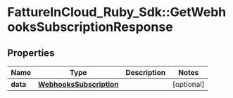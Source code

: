# FattureInCloud_Ruby_Sdk::GetWebhooksSubscriptionResponse

## Properties

| Name | Type | Description | Notes |
| ---- | ---- | ----------- | ----- |
| **data** | [**WebhooksSubscription**](WebhooksSubscription.md) |  | [optional] |

